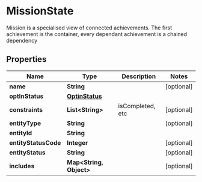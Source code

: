 

# MissionState

Mission is a specialised view of connected achievements. The first achievement is the container, every dependant achievement is a chained dependency

## Properties

| Name | Type | Description | Notes |
|------------ | ------------- | ------------- | -------------|
|**name** | **String** |  |  [optional] |
|**optInStatus** | [**OptinStatus**](OptinStatus.md) |  |  |
|**constraints** | **List&lt;String&gt;** | isCompleted, etc |  [optional] |
|**entityType** | **String** |  |  [optional] |
|**entityId** | **String** |  |  |
|**entityStatusCode** | **Integer** |  |  [optional] |
|**entityStatus** | **String** |  |  [optional] |
|**includes** | **Map&lt;String, Object&gt;** |  |  [optional] |



